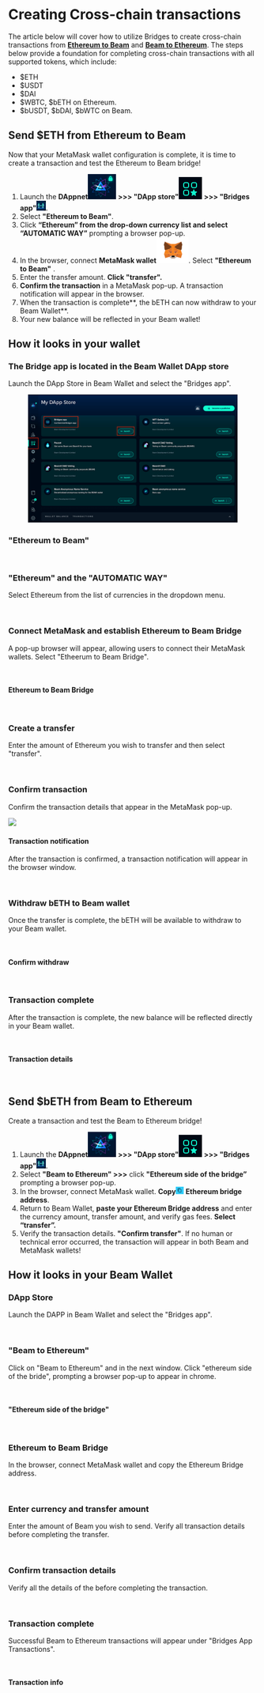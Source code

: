 # Creating Cross-chain transactions

The article below will cover how to utilize Bridges to create cross-chain transactions from [**Ethereum to Beam**](creating-cross-chain-transactions.md#send-usdeth-from-ethereum-to-beam) and [**Beam to Ethereum**](creating-cross-chain-transactions.md#send-usdbeth-from-beam-to-ethereum). The steps below provide a foundation for completing cross-chain transactions with all supported tokens, which include:

* $ETH
* $USDT
* $DAI
* $WBTC, $bETH on Ethereum.&#x20;
* $bUSDT, $bDAI, $bWTC on Beam.&#x20;

## **Send $ETH from Ethereum to Beam**

Now that your MetaMask wallet configuration is complete, it is time to create a transaction and test the Ethereum to Beam bridge!

1. Launch the **DAppnet**<img src=".gitbook/assets/image (2).png" alt="" data-size="line"> **>>> "DApp store"**<img src=".gitbook/assets/image (1).png" alt="" data-size="line"> **>>> "Bridges app"**![](<.gitbook/assets/Screen Shot 2022-10-22 at 3.23.33 PM.png>).
2. Select **"Ethereum to Beam"**.
3. Click **“Ethereum” from the drop-down currency list and select “AUTOMATIC WAY”** prompting a browser pop-up.
4. In the browser, connect **MetaMask wallet**<img src=".gitbook/assets/Screen Shot 2022-10-22 at 1.45.13 PM.png" alt="" data-size="line">. Select **"Ethereum to Beam"** .
5. Enter the transfer amount. **Click "transfer".**&#x20;
6. **Confirm the transaction** in a MetaMask pop-up. A transaction notification will appear in the browser.
7. When the transaction is complete**, the bETH can now withdraw to your Beam Wallet**.
8. Your new balance will be reflected in your Beam wallet!

## How it looks in your wallet

### The Bridge app is located in the Beam Wallet DApp store

Launch the DApp Store in Beam Wallet and select the "Bridges app".&#x20;

<figure><img src=".gitbook/assets/image.png" alt=""><figcaption></figcaption></figure>

### **"Ethereum to Beam"**

<figure><img src="https://lh6.googleusercontent.com/hrDVtaVjBTAchhJiun9vaUkYTWdqPS4RHrVIIEI9JH5_lRBiB7A1ER0ZhB5GKf7V-4WghomOgV0b848l1PKafCIVvucLx-kmoP_yIIpDX9vMIFJ3HB3cbzTtnDiYwKHMpJuL6RcgsOPvhHkw3CH0OHIOFoGU-Wna7XyUgsGVsYoWIhE6cskMbtg6dg" alt=""><figcaption></figcaption></figure>

### **"Ethereum" and the "AUTOMATIC WAY"**

Select Ethereum from the list of currencies in the dropdown menu.

<figure><img src="https://lh6.googleusercontent.com/AytQTa3vZiifPRFKCAPVrfpoXuPKMueVkbvWhXz0_GBsHcXfTiTLmMnqyVBdlBfcGBEOiV5-rvvn7uo1lHLdySfseWPBdNtSX3nWc8IsSXC5WBN2b5sEKmLPkQPSILkmW1zNfuftE39pgFz1L6FPM31BP6sqYgSy8UnyOkRB2AxbEcSipqA3FvmY0g" alt=""><figcaption></figcaption></figure>

### Connect MetaMask and establish Ethereum to Beam Bridge

A pop-up browser will appear, allowing users to connect their MetaMask wallets. Select "Etheerum to Beam Bridge".

<figure><img src="https://lh6.googleusercontent.com/8ew1vOAODglmJ4NXZZqmP7rI2-HkjcFBnA9Cmbi8FxBGwj6NVpBgx2OstKgvLTd2g2EFy8tHLPsRzwFYfB4ogjMK0nem_d-jtOAoprWFwvit2L3Ra_jG2hpzIvL5i7wEAR0AwtQ88FdFfEdOGVg1gCYaDVfU41rzgqD5Ra_ROwx6ccejmeN-X6VO1A" alt=""><figcaption></figcaption></figure>

#### Ethereum to Beam Bridge

<figure><img src="https://lh3.googleusercontent.com/ziAkme6EyA_o72Hk11MQ2bS3GBzlEU95ii288DIsQ3uq0fftGhWJp4AeZmR3Ji6er7Ri4KH93-q2zRCL4_bOvEU4DIDSKMy_6EZPsyRGwAimAdkrYejhNRJQ78GgTeHGN4dJe8u9pgNO20fvGYZJRN1hTy7zBuexrFUG4TMMcAY0QeK3LkxK_3eYYQ" alt=""><figcaption></figcaption></figure>

### Create a transfer

Enter the amount of Ethereum you wish to transfer and then select "transfer".

<figure><img src="https://lh4.googleusercontent.com/byuO7-1CpCZoM126qEa_YDYUjxCvBIenTZE5-sb5cTj5hrF37JD53wVjj7TZBc9VKLybcb6sCp-eBRTEBSFqZ-bO6pygaj_EwKIb184xUkdJkqoRkZRqPzuTOzu_jKmQdQ1sWYQ20Tr95AJwYLdSgkOt-YbcG6RKmosuTrDw0IdCYvopFP3Hfw_Hyw" alt=""><figcaption></figcaption></figure>

### **Confirm transaction**

Confirm the transaction details that appear in the MetaMask pop-up.&#x20;

![](https://lh4.googleusercontent.com/OnaHK8CoSEeweMyfb31QU09vKMBKOHNMdIrgnDswTpc0xgv2lIKxJ56iFB85c2UT8myoT2v8G8oJ10M8NhgGhbvTEoqR3PGhcq8wVDAZCGwiWPeORB3FLzxBikMdaftcW0fJ6bZ4fDDHle1Gu8HkqwtdCYNPTkTkgz5ogEdfGxjFvR5uKweKbs5Iqg)

#### Transaction notification

After the transaction is confirmed, a transaction notification will appear in the browser window.

<figure><img src="https://lh6.googleusercontent.com/TcaedkPFT9N82sisCb7JNb8hVhTXLZVh3vV7VfUVlPVoGxT073Xuj1uLtYTZUMs3hURAY4MvehyVnHBJuvqZFtt-nTw6pD_-_X7H5deIy84XRYYOkCHnkpNiTOr5M-0GmkqodTRVudNrOhszVv8JnprXQ0v44FKjEp9T9Amc2V78Jix3CauE4wIxMw" alt=""><figcaption></figcaption></figure>

### Withdraw bETH to Beam wallet

Once the transfer is complete, the bETH will be available to withdraw to your Beam wallet.

<figure><img src="https://lh6.googleusercontent.com/FQsa9lEL4BFvWzXfC43Tl26GwfSGmQcu5UkgVV7wgxNeudXzvPwXtYWQjDMGq4PHaF7WYQWFuMDfTilPNEmOD1j9U81SdMQkCVcyG_BahGyYj7tsf5CmHehFxCH42xeL3E78yyb69OCWwfVhXhKxY67nhNoa-RNsbiyQbJCen3XdDfYrODBqUgtaYA" alt=""><figcaption></figcaption></figure>

#### Confirm withdraw

<figure><img src="https://lh6.googleusercontent.com/-Rq4WedDW6P1XO34-Cx3I0dUyR-HSmJX4bF3b1xCTW7_ipk7JDV3KkTj4FQu5FNW365XitrCKM9BcFSZaVz8ZI8BNgkLMmIv6PvPkPuKDBjcr4q3OLHWFAyi0KclcfnQtX5CdR_It2TTGzr0J3JP_WEF6LdoJN3p9QdY3QqJmx52g_603QStOhVP5A" alt=""><figcaption></figcaption></figure>

### Transaction complete

After the transaction is complete, the new balance will be reflected directly in your Beam wallet.&#x20;

<figure><img src="https://lh4.googleusercontent.com/Ydi4ModZUe-z_t9M8hkjWN1jkZOhy4kjRA_MzRkygIW6dRBIPd9wbehWLXKcStwYeMQd6c83YFZhpE9GT9teeGzhiAnQxur2hU3ek6mjNyvTAHkJIvpMeAgSdTQI4rFz3gVqQ-QLzpP9JlB9QVhjVUy6xbu8gSZg79wto4rk8UoKP2yF89kbK3V2Yg" alt=""><figcaption></figcaption></figure>

#### Transaction details

<figure><img src="https://lh4.googleusercontent.com/9bgNi1GN4TyQ6YyzP3gJ55WUUHtPzUqVSFJHLxKlhDNz0Vf-0FFaZp43xMBCwIBAyKgGRoAXeirKylcCWRyke73QdBGoKDsUGRO4NgpsJ9hJvxiutLwRL5SpWFB4ugspBGH10NDjRNtlOhP5A7QEPJjGjv4W2hBybEMxKkmPOcQKxDz1IxZOYNMi8w" alt=""><figcaption></figcaption></figure>

## **Send $bETH from Beam to Ethereum**

Create a transaction and test the Beam to Ethereum bridge!

1. Launch the **DAppnet**<img src=".gitbook/assets/image (2).png" alt="" data-size="line"> **>>> "DApp store"**<img src=".gitbook/assets/image (1).png" alt="" data-size="line"> **>>> "Bridges app"**![](<.gitbook/assets/Screen Shot 2022-10-22 at 3.23.33 PM.png>).
2. Select **"Beam to Ethereum" >>>** click **"Ethereum side of the bridge”** prompting a browser pop-up.
3. In the browser, connect MetaMask wallet. **Copy**![](<.gitbook/assets/Screen Shot 2022-10-22 at 3.27.49 PM.png>) **Ethereum bridge address**.
4. Return to Beam Wallet, **paste your Ethereum Bridge address** and enter the currency amount, transfer amount, and verify gas fees. **Select “transfer”.**
5. Verify the transaction details. **"Confirm transfer"**. If no human or technical error occurred, the transaction will appear in both Beam and MetaMask wallets!

## How it looks in your Beam Wallet

### DApp Store

Launch the DAPP in Beam Wallet and select the "Bridges app".&#x20;

<figure><img src="https://lh6.googleusercontent.com/SSF9ap9-YzYT2ZCg-vUNpYl3r_wKiQdckQKhOWt0INItGhevfVW1RzbwVGMXXwYFRr5NO8BzN7QDEwnpQqbxK-77M_WZCzqdtHL_h2GZA19jfFBpUuOmBvETlSBqiuJ0YP4oPTQ-IGAwyP04I1p6MB5YHLJ4QJLHf9E_ty_T-ZMVl74P0bT_DTIKsw" alt=""><figcaption></figcaption></figure>

### "Beam to Ethereum"

Click on "Beam to Ethereum" and in the next window. Click "ethereum side of the bride", prompting a browser pop-up to appear in chrome.

<figure><img src="https://lh3.googleusercontent.com/oYFSYb50FlTEAt2CWb1Dp4jmKczqjtWd-B6ko8PoTJau7QPoKWa8rE2Mw9NpmzK5-zwjYe6pjeywI2IBsYFuJc54BO0uo_XdvSO7GaWKYMMqq-dI9hdFstQc0SorqmKj-e3Gke72halqKPQrszK4q8mtIudXeOaXZwYSgm_flO1gWCCMkhQMubjghw" alt=""><figcaption></figcaption></figure>

#### "Ethereum side of the bridge"

<figure><img src="https://lh5.googleusercontent.com/ngSHZj_3j-lfAmPhJkJ1L-p3n-T04ZWZJMjjPVzCRfX4JRiy--2up3ju6ALhtyYfYhub43SKaHBkutmVjEYK17QBAgwI0HdGJWcU-YJeTDFXlMYlCV2nyAyxUWrZRlTQoI8eosvjs6b9beNLaWhAbRQA-Vhr-Sn2PT2xf9mbLaIEYxWT_Q6O5byGkg" alt=""><figcaption></figcaption></figure>

### Ethereum to Beam Bridge

In the browser, connect MetaMask wallet and copy the Ethereum Bridge address.

<figure><img src="https://lh5.googleusercontent.com/Y9ULUJng1sO7y4QRZdXnTIgrlIFjmTR4V1shZZYfhTQ31w2nfYfWYamg_RK7q3nACSGO-TlJVPcS5i4MLIxoXoqc7ENZFPU0ebYSOAKgZs-kY-34Glko1epBbTdtX11DadXPpMGojcKgD11Kd-kl27ABA6tdKCWAjH-7W8FVsPn6tqXpfzMceU8jFA" alt=""><figcaption></figcaption></figure>

### Enter currency and transfer amount

Enter the amount of Beam you wish to send. Verify all transaction details before completing the transfer.

<figure><img src="https://lh6.googleusercontent.com/n7elaiPvEFhN1POcl_dLtUBg9vu0PYK_BURHQbuv2XMJxwaSAUGd9rYxMbnMMzCKV1-Tqi7si0FmpfpA80pXM4Hp1h5sx9hM5D3PC_qTdo7DraKJmZZbvOprIwQMiYi4EDIh4dT1s4_0I_LfQX7XHFF7N1pa0V57ebA9M0gd2ZzbQzON5TdYgdhEpA" alt=""><figcaption></figcaption></figure>

### Confirm transaction details

Verify all the details of the before completing the transaction.

&#x20;

<figure><img src="https://lh3.googleusercontent.com/0wDwVGP4CWWR3OlyjGppKZA6TasISlVYrz7aKiOq4z91XXkp7zrqib0NmnWkL2Vq_f7N70h8_MxWs7DnmRr8x3F0Xiv6JUNay3rJ6xRENaSUhVnG9_-0ShYp87SlLkPxd3VXnaFlMpxPszGGqWncBJIR5SbWBthl1nmtVejhzRRFfaXXAssXq5NgHQ" alt=""><figcaption></figcaption></figure>

### Transaction complete

Successful Beam to Ethereum transactions will appear under "Bridges App Transactions".

<figure><img src="https://lh5.googleusercontent.com/qAW2PAEe0L5se6_TE-XzUd5sFednE9OvxCcJfINAVTohj4x6d-LBzJBieSa19NBhheLoVGbcInKljT64j8srSFPMEy-HyOS3QsYckVa18vhnxjC3BfbBEClPLT2kOxfmuCU2NjVIkraIv5WsYNqDhIpOKcyooLBtDzMXXVpEK9d2e99Am-ysUbWRKQ" alt=""><figcaption></figcaption></figure>

#### Transaction info

<figure><img src="https://lh3.googleusercontent.com/qnu5U6P3GAWtHHFojaKmbxHp2gSP7Y-rAuL72ZFgsbJtM1Hk590tolflXTDyPaAwJc9i7eaGdrxHtOl2wFCh-z6bjCNJ965qfy7dMfDAVI1okN6oCQq7P4U6WtkoCDy7-vAKnBV1kDatZnoM84eXd_5OLGmZEMvtrYOgwSwALMPSXGjc2VuTSQNveg" alt=""><figcaption></figcaption></figure>

##
